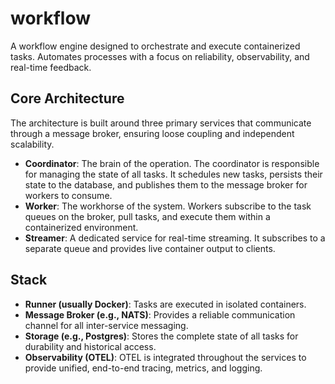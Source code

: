 # workflow

A workflow engine designed to orchestrate and execute containerized tasks. Automates processes with a focus on reliability, observability, and real-time feedback.

## Core Architecture

The architecture is built around three primary services that communicate through a message broker, ensuring loose coupling and independent scalability.

* **Coordinator**: The brain of the operation. The coordinator is responsible for managing the state of all tasks. It schedules new tasks, persists their state to the database, and publishes them to the message broker for workers to consume.
* **Worker**: The workhorse of the system. Workers subscribe to the task queues on the broker, pull tasks, and execute them within a containerized environment.
* **Streamer**: A dedicated service for real-time streaming. It subscribes to a separate queue and provides live container output to clients.

## Stack

* **Runner (usually Docker)**: Tasks are executed in isolated containers.
* **Message Broker (e.g., NATS)**: Provides a reliable communication channel for all inter-service messaging.
* **Storage (e.g., Postgres)**: Stores the complete state of all tasks for durability and historical access.
* **Observability (OTEL)**: OTEL is integrated throughout the services to provide unified, end-to-end tracing, metrics, and logging.
